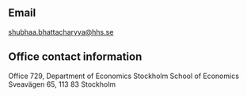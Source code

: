 
## Email
[shubhaa.bhattacharyya@hhs.se](mailto:shubhaa.bhattacharyya@hhs.se) 
## Office contact information 
Office 729, Department of Economics
Stockholm School of Economics
Sveavägen 65, 113 83 Stockholm 


